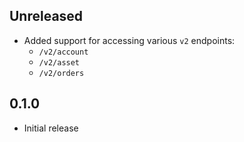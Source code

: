 Unreleased
----------
- Added support for accessing various `v2` endpoints:
  - `/v2/account`
  - `/v2/asset`
  - `/v2/orders`


0.1.0
-----
- Initial release
